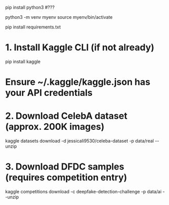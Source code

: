 
pip install python3  #???

python3 -m venv myenv
source myenv/bin/activate

pip install requirements.txt

# 1. Install Kaggle CLI (if not already)
pip install kaggle
# Ensure ~/.kaggle/kaggle.json has your API credentials

# 2. Download CelebA dataset (approx. 200K images)
kaggle datasets download -d jessicali9530/celeba-dataset -p data/real --unzip

# 3. Download DFDC samples (requires competition entry)
kaggle competitions download -c deepfake-detection-challenge -p data/ai --unzip

